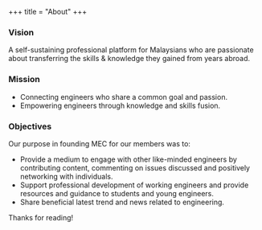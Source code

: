+++
title = "About"
+++

### Vision

A self-sustaining professional platform for Malaysians who are passionate about transferring the skills & knowledge they gained from years abroad.

### Mission

* Connecting engineers who share a common goal and passion.
* Empowering engineers through knowledge and skills fusion.

### Objectives

Our purpose in founding MEC for our members was to:

* Provide a medium to engage with other like-minded engineers by contributing content, commenting on issues discussed and positively networking with individuals.
* Support professional development of working engineers and provide resources and guidance to students and young engineers.
* Share beneficial latest trend and news related to engineering.

Thanks for reading!
